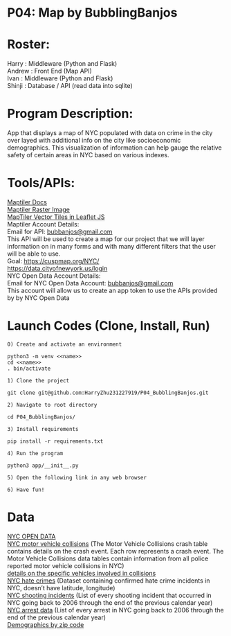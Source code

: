 # P04: Map by BubblingBanjos

# Roster:
Harry : Middleware (Python and Flask)  
Andrew : Front End (Map API)  
Ivan : Middleware (Python and Flask)  
Shinji : Database / API (read data into sqlite)  

# Program Description:
App that displays a map of NYC populated with data on crime in the city over layed with additional info on the city like socioeconomic demographics. This visualization of information can help gauge the relative safety of certain areas in NYC based on various indexes.  
  

# Tools/APIs:
[Maptiler Docs](https://openmaptiles.org/docs/)  
[Maptiler Raster Image](https://docs.maptiler.com/leaflet/raster-layer/)  
[MapTiler Vector Tiles in Leaflet JS](https://docs.maptiler.com/leaflet/vector-tiles-in-leaflet-js/?key=dAqEbdIAjzS0HOvTSmTF&mapId=basic-v2&_gl=1*62ezf4*_ga*MzIwMDk1NDUwLjE2ODI3MDQ4NDc.*_ga_K4SXYBF4HT*MTY4MzA1MDEwNC4xLjEuMTY4MzA1MTAyNS41Ni4wLjA.*_ga_7HWGQGGMCE*MTY4MzA1MDEwNC4zLjEuMTY4MzA1MTAyNi4wLjAuMA..&_ga=2.174521698.1318779432.1682962870-320095450.1682704847)  
Maptiler Account Details:  
Email for API: bubbanjos@gmail.com  
This API will be used to create a map for our project that we will layer information on in many forms and with many different filters that the user will be   able to use.  
Goal: https://cuspmap.org/NYC/  
https://data.cityofnewyork.us/login  
NYC Open Data Account Details:  
Email for NYC Open Data Account: bubbanjos@gmail.com  
This account will allow us to create an app token to use the APIs provided by by NYC Open Data  


# Launch Codes (Clone, Install, Run)

`0) Create and activate an environment`
```
python3 -m venv <<name>>
cd <<name>>
. bin/activate
```
`1) Clone the project `
```
git clone git@github.com:HarryZhu231227919/P04_BubblingBanjos.git
```

`2) Navigate to root directory`

``` 
cd P04_BubblingBanjos/
```
`3) Install requirements`
```
pip install -r requirements.txt
```
`4) Run the program`

``` 
python3 app/__init__.py
```

`5) Open the following link in any web browser`

`6) Have fun!`




# Data  
[NYC OPEN DATA](https://opendata.cityofnewyork.us/)  
[NYC motor vehicle collisions](https://data.cityofnewyork.us/Public-Safety/Motor-Vehicle-Collisions-Crashes/h9gi-nx95) (The Motor Vehicle Collisions crash table contains details on the crash event. Each row represents a crash event. The Motor Vehicle Collisions data tables contain information from all police reported motor vehicle collisions in NYC)  
[details on the specific vehicles involved in collisions  ](https://data.cityofnewyork.us/Public-Safety/Motor-Vehicle-Collisions-Vehicles/bm4k-52h4)  
[NYC hate crimes](https://data.cityofnewyork.us/Public-Safety/NYPD-Hate-Crimes/bqiq-cu78) (Dataset containing confirmed hate crime incidents in NYC, doesn’t have latitude, longitude)  
[NYC shooting incidents](https://data.cityofnewyork.us/Public-Safety/NYPD-Shooting-Incident-Data-Historic-/833y-fsy8) (List of every shooting incident that occurred in NYC going back to 2006 through the end of the previous calendar year)  
[NYC arrest data](https://data.cityofnewyork.us/Public-Safety/NYPD-Arrests-Data-Historic-/8h9b-rp9u) (List of every arrest in NYC going back to 2006 through the end of the previous calendar year)   
[Demographics by zip code](https://data.cityofnewyork.us/Social-Services/Demographics-by-Zip-Code/hebw-6hze)



